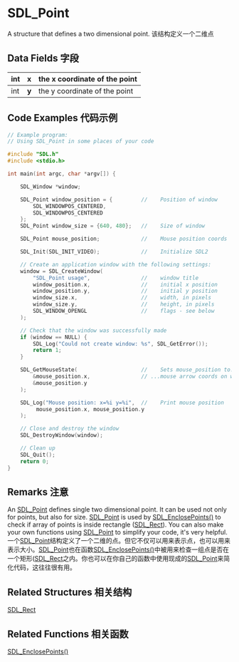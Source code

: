 # SDL_Point
A structure that defines a two dimensional point.
该结构定义一个二维点

## Data Fields 字段
|int|**x**|the x coordinate of the point|
|---|-----|-----------------------------|
|int|**y**|the y coordinate of the point|

## Code Examples 代码示例
```c
// Example program:
// Using SDL_Point in some places of your code

#include "SDL.h"
#include <stdio.h>

int main(int argc, char *argv[]) {

    SDL_Window *window;

    SDL_Point window_position = {         //    Position of window
        SDL_WINDOWPOS_CENTERED,
        SDL_WINDOWPOS_CENTERED
    };
    SDL_Point window_size = {640, 480};   //    Size of window

    SDL_Point mouse_position;             //    Mouse position coords

    SDL_Init(SDL_INIT_VIDEO);             //    Initialize SDL2

    // Create an application window with the following settings:
    window = SDL_CreateWindow( 
        "SDL_Point usage",                //    window title
        window_position.x,                //    initial x position
        window_position.y,                //    initial y position
        window_size.x,                    //    width, in pixels
        window_size.y,                    //    height, in pixels
        SDL_WINDOW_OPENGL                 //    flags - see below
    );

    // Check that the window was successfully made
    if (window == NULL) {
        SDL_Log("Could not create window: %s", SDL_GetError());
        return 1;
    }

    SDL_GetMouseState(                    //    Sets mouse_position to...
        &mouse_position.x,                // ...mouse arrow coords on window
        &mouse_position.y
    );

    SDL_Log("Mouse position: x=%i y=%i",  //    Print mouse position
         mouse_position.x, mouse_position.y
    );

    // Close and destroy the window
    SDL_DestroyWindow(window); 

    // Clean up
    SDL_Quit();
    return 0; 
}
```
## Remarks 注意
An [SDL_Point](./SDL_Point.md) defines single two dimensional point. It can be used not only for points, but also for size. [SDL_Point](./SDL_Point.md) is used by [SDL_EnclosePoints()](../Functions/SDL_EnclosePoints.md) to check if array of points is inside rectangle ([SDL_Rect](./SDL_Rect.md)). You can also make your own functions using [SDL_Point](./SDL_Point.md) to simplify your code, it's very helpful.
一个[SDL_Point](./SDL_Point.md)结构定义了一个二维的点。但它不仅可以用来表示点，也可以用来表示大小。[SDL_Point](./SDL_Point.md)也在函数[SDL_EnclosePoints()](../Functions/SDL_EnclosePoints.md)中被用来检查一组点是否在一个矩形([SDL_Rect](./SDL_Rect.md)之内。你也可以在你自己的函数中使用现成的[SDL_Point](./SDL_Point.md)来简化代码，这往往很有用。

## Related Structures 相关结构
[SDL_Rect](./SDL_Rect.md)

## Related Functions 相关函数
[SDL_EnclosePoints()](../Functions/SDL_EnclosePoints.md)
